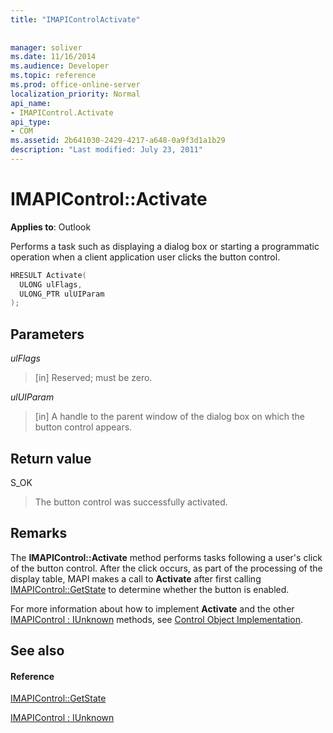 ```yaml
---
title: "IMAPIControlActivate"
 
 
manager: soliver
ms.date: 11/16/2014
ms.audience: Developer
ms.topic: reference
ms.prod: office-online-server
localization_priority: Normal
api_name:
- IMAPIControl.Activate
api_type:
- COM
ms.assetid: 2b641030-2429-4217-a648-0a9f3d1a1b29
description: "Last modified: July 23, 2011"
---
```


# IMAPIControl::Activate

  
  
**Applies to**: Outlook 
  
Performs a task such as displaying a dialog box or starting a programmatic operation when a client application user clicks the button control.
  
```cpp
HRESULT Activate(
  ULONG ulFlags,
  ULONG_PTR ulUIParam
);
```

## Parameters

 _ulFlags_
  
> [in] Reserved; must be zero.
    
 _ulUIParam_
  
> [in] A handle to the parent window of the dialog box on which the button control appears.
    
## Return value

S_OK 
  
> The button control was successfully activated.
    
## Remarks

The **IMAPIControl::Activate** method performs tasks following a user's click of the button control. After the click occurs, as part of the processing of the display table, MAPI makes a call to **Activate** after first calling [IMAPIControl::GetState](imapicontrol-getstate.md) to determine whether the button is enabled. 
  
For more information about how to implement **Activate** and the other [IMAPIControl : IUnknown](imapicontroliunknown.md) methods, see [Control Object Implementation](control-object-implementation.md).
  
## See also

#### Reference

[IMAPIControl::GetState](imapicontrol-getstate.md)
  
[IMAPIControl : IUnknown](imapicontroliunknown.md)

